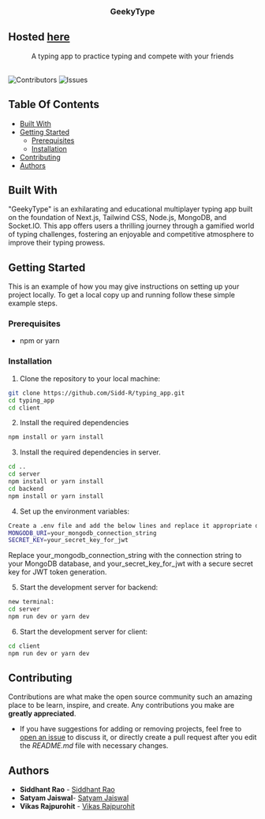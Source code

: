 <br/>
<p align="center">
  
  <h3 align="center">GeekyType</h3>
  <h2>Hosted <a href="https://geeky-type.vercel.app/">here</a></h2>
  <p align="center">
    A typing app to practice typing and compete with your friends
    <br/>
    <br/>
  </p>
</p>

![Contributors](https://img.shields.io/github/contributors/Sidd-R/typing_app?color=dark-green) ![Issues](https://img.shields.io/github/issues/Sidd-R/typing_app) 

## Table Of Contents

* [Built With](#built-with)
* [Getting Started](#getting-started)
  * [Prerequisites](#prerequisites)
  * [Installation](#installation)
* [Contributing](#contributing)
* [Authors](#authors)

## Built With

"GeekyType" is an exhilarating and educational multiplayer typing app built on the foundation of Next.js, Tailwind CSS, Node.js, MongoDB, and Socket.IO. This app offers users a thrilling journey through a gamified world of typing challenges, fostering an enjoyable and competitive atmosphere to improve their typing prowess.

## Getting Started

This is an example of how you may give instructions on setting up your project locally.
To get a local copy up and running follow these simple example steps.

### Prerequisites

* npm or yarn


### Installation

1. Clone the repository to your local machine:

```bash
git clone https://github.com/Sidd-R/typing_app.git
cd typing_app
cd client
```

2. Install the required dependencies
```bash
npm install or yarn install
```

3. Install the required dependencies in server.
```bash
cd ..
cd server
npm install or yarn install
cd backend
npm install or yarn install
```

4. Set up the environment variables:
```bash
Create a .env file and add the below lines and replace it appropriate details
MONGODB_URI=your_mongodb_connection_string
SECRET_KEY=your_secret_key_for_jwt
```
Replace your_mongodb_connection_string with the connection string to your MongoDB database, and your_secret_key_for_jwt with a secure secret key for JWT token generation.

5. Start the development server for backend:
```bash
new terminal:
cd server
npm run dev or yarn dev
```

6. Start the development server for client:
```bash
cd client
npm run dev or yarn dev
```

## Contributing

Contributions are what make the open source community such an amazing place to be learn, inspire, and create. Any contributions you make are **greatly appreciated**.
* If you have suggestions for adding or removing projects, feel free to [open an issue](https://github.com/Sidd-R/typing_app/issues/new) to discuss it, or directly create a pull request after you edit the *README.md* file with necessary changes.


## Authors

* **Siddhant Rao** - [Siddhant Rao](https://github.com/Sidd-R)
* **Satyam Jaiswal**- [Satyam Jaiswal](https://github.com/1SatyamJaiswal)
* **Vikas Rajpurohit** - [Vikas Rajpurohit](https://github.com/Vikas-Rajpurohit)

